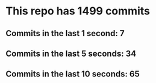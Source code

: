 # This repo has 1499 commits

## Commits in the last 1 second: 7
## Commits in the last 5 seconds: 34
## Commits in the last 10 seconds: 65
